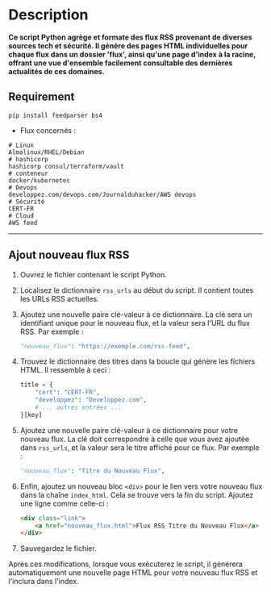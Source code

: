 # Description
**Ce script Python agrège et formate des flux RSS provenant de diverses sources tech et sécurité. Il génère des pages HTML individuelles pour chaque flux dans un dossier 'flux', ainsi qu'une page d'index à la racine, offrant une vue d'ensemble facilement consultable des dernières actualités de ces domaines.**

## Requirement

`pip install feedparser bs4`


+ Flux concernés :
```
# Linux
Almalinux/RHEL/Debian
# hashicorp
hashicorp consul/terraform/vault
# conteneur
docker/kubernetes
# Devops
developpez.com/devops.com/Journalduhacker/AWS devops
# Sécurité
CERT-FR
# Cloud
AWS feed
```

---

## Ajout nouveau flux RSS
1. Ouvrez le fichier contenant le script Python.

2. Localisez le dictionnaire `rss_urls` au début du script. Il contient toutes les URLs RSS actuelles.

3. Ajoutez une nouvelle paire clé-valeur à ce dictionnaire. La clé sera un identifiant unique pour le nouveau flux, et la valeur sera l'URL du flux RSS. Par exemple :
   ```python
   "nouveau_flux": "https://exemple.com/rss-feed",
   ```

4. Trouvez le dictionnaire des titres dans la boucle qui génère les fichiers HTML. Il ressemble à ceci :
   ```python
   title = {
       "cert": "CERT-FR",
       "developpez": "Developpez.com",
       # ... autres entrées ...
   }[key]
   ```

5. Ajoutez une nouvelle paire clé-valeur à ce dictionnaire pour votre nouveau flux. La clé doit correspondre à celle que vous avez ajoutée dans `rss_urls`, et la valeur sera le titre affiché pour ce flux. Par exemple :
   ```python
   "nouveau_flux": "Titre du Nouveau Flux",
   ```

6. Enfin, ajoutez un nouveau bloc `<div>` pour le lien vers votre nouveau flux dans la chaîne `index_html`. Cela se trouve vers la fin du script. Ajoutez une ligne comme celle-ci :
   ```html
   <div class="link">
       <a href="nouveau_flux.html">Flux RSS Titre du Nouveau Flux</a>
   </div>
   ```

7. Sauvegardez le fichier.

Après ces modifications, lorsque vous exécuterez le script, il générera automatiquement une nouvelle page HTML pour votre nouveau flux RSS et l'inclura dans l'index.

